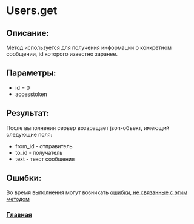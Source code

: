 # Users.get

## Описание:
Метод используется для получения информации о конкретном сообщении, id которого известно заранее.

## Параметры:
* id = 0
* accesstoken

## Результат:
После выполнения сервер возвращает json-объект, имеющий следующие поля:
* from_id - отправитель
* to_id - получатель
* text - текст сообщения

## Ошибки:

Во время выполнения могут возникать [ошибки, не связанные с этим методом](../errors.md, "Список ошибок")

### [Главная](../docs.md "Главная страница документации")